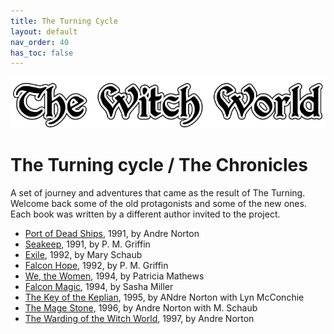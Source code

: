 ```yaml
---
title: The Turning Cycle
layout: default
nav_order: 40
has_toc: false
---
```


![Witch World](../assets/img/swiat_czarownic.png "Witch World")

# The Turning cycle / The Chronicles

A set of journey and adventures that came as the result of The Turning. Welcome back some of the old protagonists and some of the new ones. Each book was written by a different author invited to the project.

* [Port of Dead Ships](the-turning/01-port-of-dead-ships), 1991, by Andre Norton
* [Seakeep](the-turning/02-seakeep), 1991, by P. M. Griffin
* [Exile](the-turning/03-exile), 1992, by Mary Schaub
* [Falcon Hope](the-turning/04-falcon-hope), 1992, by P. M. Griffin
* [We, the Women](the-turning/05-we-the-women), 1994, by Patricia Mathews
* [Falcon Magic](the-turning/06-falcon-magic), 1994, by Sasha Miller
* [The Key of the Keplian](the-turning/07-key-of-the-keplian), 1995, by ANdre Norton with Lyn McConchie
* [The Mage Stone](the-turning/08-the-mage-stone), 1996, by Andre Norton with M. Schaub
* [The Warding of the Witch World](the-turning/09-warding-of-the-witch-world), 1997, by Andre Norton
